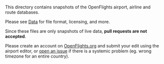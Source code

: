 This directory contains snapshots of the OpenFlights airport, airline and route databases.

Please see [Data](https://openflights.org/data.php) for file format, licensing, and more.

Since these files are only snapshots of live data, **pull requests are not accepted**.

Please create an account on [OpenFlights.org](https://openflights.org) and submit your edit using the airport editor, or [open an issue](https://github.com/jpatokal/openflights/issues) if there is a systemic problem (eg. wrong timezone for an entire country).
